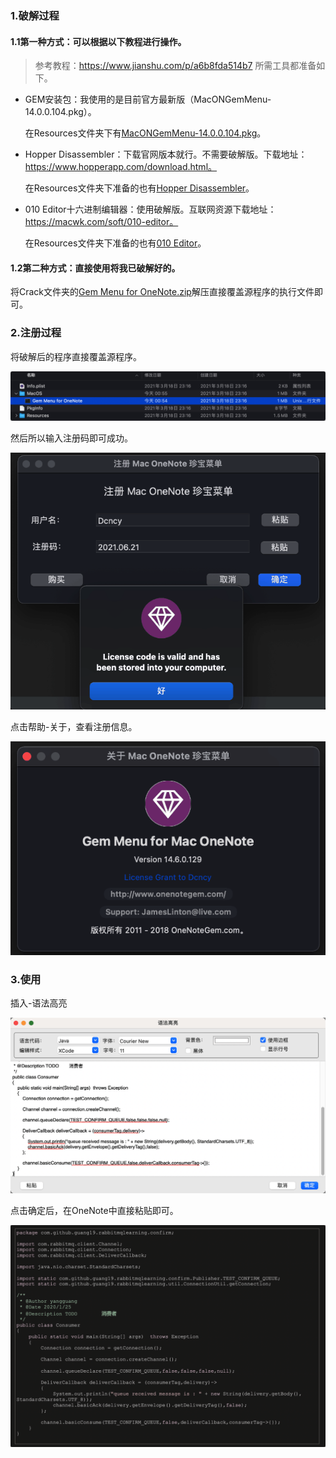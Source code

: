 
### 1.破解过程

#### 1.1第一种方式：可以根据以下教程进行操作。

> 参考教程：https://www.jianshu.com/p/a6b8fda514b7
> 所需工具都准备如下。

- GEM安装包：我使用的是目前官方最新版（MacONGemMenu-14.0.0.104.pkg）。

  在Resources文件夹下有[MacONGemMenu-14.0.0.104.pkg](https://github.com/dcncy/GemMenu-For-Mac-Crack/tree/main/Crack)。

- Hopper Disassembler：下载官网版本就行。不需要破解版。下载地址：https://www.hopperapp.com/download.html。

  在Resources文件夹下准备的也有[Hopper Disassembler](https://github.com/dcncy/GemMenu-For-Mac-Crack/tree/main/Resources)。

- 010 Editor十六进制编辑器：使用破解版。互联网资源下载地址：https://macwk.com/soft/010-editor。

  在Resources文件夹下准备的也有[010 Editor](https://github.com/dcncy/GemMenu-For-Mac-Crack/tree/main/Resources)。

#### 1.2第二种方式：直接使用将我已破解好的。

将Crack文件夹的[Gem Menu for OneNote.zip](https://github.com/dcncy/GemMenu-For-Mac-Crack/tree/main/Crack)解压直接覆盖源程序的执行文件即可。

### 2.注册过程

将破解后的程序直接覆盖源程序。

![1-1](https://github.com/dcncy/GemMenu-For-Mac-Crack/blob/main/Imgs/1-1.png)

然后所以输入注册码即可成功。

![1-2](https://github.com/dcncy/GemMenu-For-Mac-Crack/blob/main/Imgs/1-2.png)

点击帮助-关于，查看注册信息。

![1-3](https://github.com/dcncy/GemMenu-For-Mac-Crack/blob/main/Imgs/1-3.png)

### 3.使用

插入-语法高亮

![2-1](https://github.com/dcncy/GemMenu-For-Mac-Crack/blob/main/Imgs/2-1.png)

点击确定后，在OneNote中直接粘贴即可。

![2-2](https://github.com/dcncy/GemMenu-For-Mac-Crack/blob/main/Imgs/2-2.png)